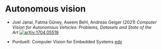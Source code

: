 # Autonomous vision

- Joel Janai, Fatma Güney, Aseem Behl, Andreas Geiger
  (2021) *Computer Vision for Autonomous Vehicles: Problems, Datasets and State of the Art*
  [![arXiv:1704.05519](https://img.shields.io/badge/arXiv-1704.05519-f9f107.svg?logo=arxiv)](https://arxiv.org/abs/1704.05519)

- PurdueX: Computer Vision for Embedded Systems
  [edx](https://www.edx.org/learn/embedded-systems/purdue-university-computer-vision-for-embedded-systems)
